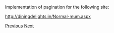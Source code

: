 Implementation of pagination for the following site:

http://diningdelights.in/Normal-mum.aspx

<a id="lnkBtnPrev" href="javascript:__doPostBack('lnkBtnPrev','')">Previous</a>
<a id="lnkBtnNext" href="javascript:__doPostBack('lnkBtnNext','')">Next</a>



